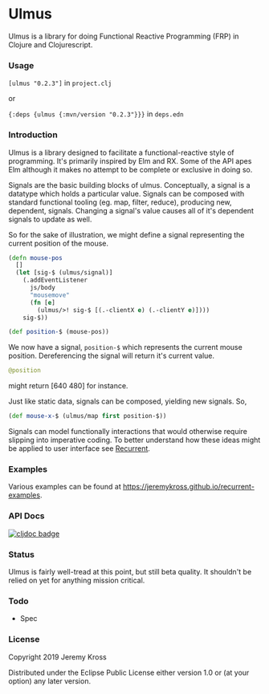 # Ulmus

Ulmus is a library for doing Functional Reactive Programming (FRP) in Clojure and Clojurescript.

### Usage

`[ulmus "0.2.3"]` in `project.clj`

or

`{:deps {ulmus {:mvn/version "0.2.3"}}}` in `deps.edn`

### Introduction

Ulmus is a library designed to facilitate a functional-reactive style of programming. It's primarily inspired by Elm and RX. Some of the API apes Elm although it makes no attempt to be complete or exclusive in doing so.

Signals are the basic building blocks of ulmus.  Conceptually, a signal is a datatype which holds a particular value.  Signals can be composed with standard functional tooling (eg. map, filter, reduce), producing new, dependent, signals.  Changing a signal's value causes all of it's dependent signals to update as well.

So for the sake of illustration, we might define a signal representing the current position of the mouse.

```clojure
(defn mouse-pos
  []
  (let [sig-$ (ulmus/signal)]
    (.addEventListener
      js/body
      "mousemove"
      (fn [e]
        (ulmus/>! sig-$ [(.-clientX e) (.-clientY e)])))
    sig-$))

(def position-$ (mouse-pos))
```

We now have a signal, `position-$` which represents the current mouse position.  Dereferencing the signal will return it's current value.

```clojure
@position
```

might return [640 480] for instance. 

Just like static data, signals can be composed, yielding new signals.  So,

```clojure
(def mouse-x-$ (ulmus/map first position-$))
```

Signals can model functionally interactions that would otherwise require slipping into imperative coding.  To better understand how these ideas might be applied to user interface see [Recurrent](https://github.com/jeremykross/recurrent).

### Examples

Various examples can be found at https://jeremykross.github.io/recurrent-examples.

### API Docs

[![cljdoc badge](https://cljdoc.org/badge/ulmus)](https://cljdoc.org/d/ulmus/ulmus/CURRENT)


### Status

Ulmus is fairly well-tread at this point, but still beta quality.  It shouldn't be relied on yet for anything mission critical.

### Todo

* Spec

### License

Copyright 2019 Jeremy Kross

Distributed under the Eclipse Public License either version 1.0 or (at your option) any later version.
